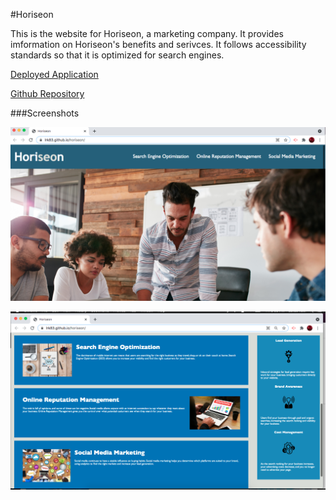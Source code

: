 #Horiseon

This is the website for Horiseon, a marketing company. It provides imformation on Horiseon's benefits and serivces. It follows accessibility standards so that it is optimized for search engines. 

[Deployed Application](https://lrk83.github.io/horiseon/)


[Github Repository](https://github.com/lrk83/horiseon)

###Screenshots

![Image of Deployed Application](https://github.com/lrk83/horiseon/blob/main/assets/images/Screen%20Shot%202021-05-14%20at%203.03.13%20PM.png)

![Image of Deployed Application](https://github.com/lrk83/horiseon/blob/main/assets/images/Screen%20Shot%202021-05-14%20at%203.03.32%20PM.png)